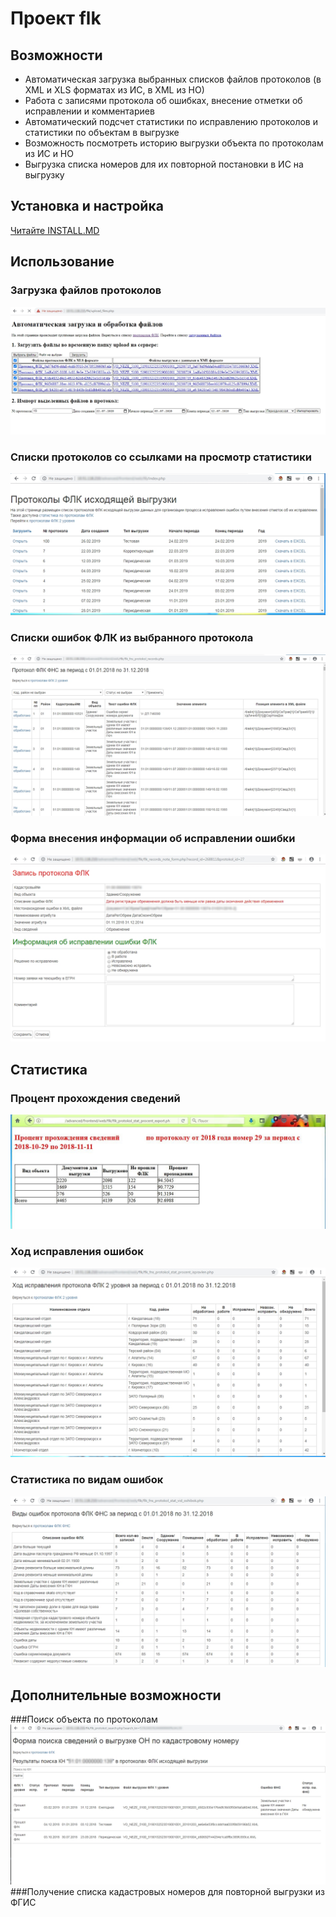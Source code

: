 # Проект flk
## Возможности
- Автоматическая загрузка выбранных списков файлов протоколов (в XML и XLS форматах из ИС, в XML из НО)
- Работа с записями протокола об ошибках, внесение отметки об исправлении и комментариев
- Автоматический подсчет статистики по исправлению протоколов и статистики по объектам в выгрузке
- Возможность посмотреть историю выгрузки объекта по протоколам из ИС и НО
- Выгрузка списка номеров для их повторной постановки в ИС на выгрузку

## Установка и настройка

 [Читайте INSTALL.MD](/INSTALL.md)

## Использование

### Загрузка файлов протоколов
![](/pict/upload.jpg)
### Cписки протоколов со ссылками на просмотр статистики
![](/pict/index.jpg)
### Списки ошибок ФЛК из выбранного протокола
![](/pict/list_records_fns.jpg)
### Форма внесения информации об исправлении ошибки
![](/pict/record_work.jpg)

## Статистика

### Процент прохождения сведений
![](/pict/procent.jpg)
### Ход исправления ошибок
![](/pict/hod_fns.jpg)
### Статистика по видам ошибок
![](/pict/vid_osh_fns.jpg)

## Дополнительные возможности

###Поиск объекта по протоколам
![](/pict/search.jpg)
###Получение списка кадастровых номеров для повторной выгрузки из ФГИС
